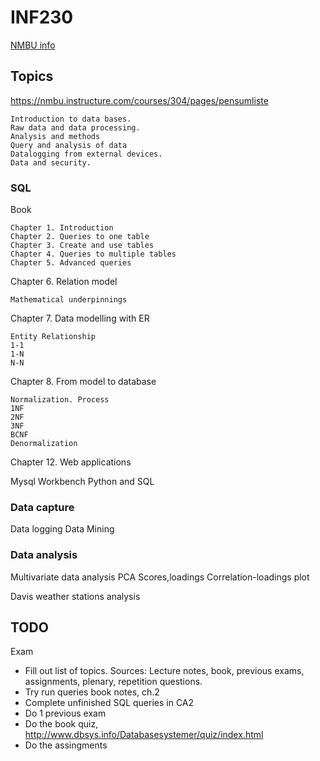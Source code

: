
# INF230

[NMBU info](https://www.nmbu.no/course/INF230)

## Topics
https://nmbu.instructure.com/courses/304/pages/pensumliste

    Introduction to data bases.
    Raw data and data processing.
    Analysis and methods
    Query and analysis of data
    Datalogging from external devices.
    Data and security.


### SQL

Book

    Chapter 1. Introduction
    Chapter 2. Queries to one table
    Chapter 3. Create and use tables
    Chapter 4. Queries to multiple tables
    Chapter 5. Advanced queries

Chapter 6. Relation model

    Mathematical underpinnings
 
Chapter 7. Data modelling with ER

    Entity Relationship
    1-1
    1-N
    N-N

Chapter 8. From model to database

    Normalization. Process
    1NF
    2NF
    3NF
    BCNF
    Denormalization


Chapter 12. Web applications


Mysql Workbench
Python and SQL 

### Data capture

Data logging
Data Mining

### Data analysis

Multivariate data analysis
PCA
Scores,loadings
Correlation-loadings plot

Davis weather stations analysis


## TODO

Exam

* Fill out list of topics.
Sources: Lecture notes, book, previous exams, assignments, plenary, repetition questions.
* Try run queries book notes, ch.2
* Complete unfinished SQL queries in CA2
* Do 1 previous exam
* Do the book quiz, http://www.dbsys.info/Databasesystemer/quiz/index.html
* Do the assingments

